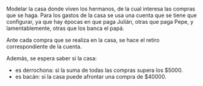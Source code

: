 Modelar la casa donde viven los hermanos, de la cual interesa las compras que se haga. Para los gastos de la casa se usa una cuenta que se tiene que configurar, ya que hay épocas en que paga Julián, otras que paga Pepe, y lamentablemente, otras que los banca
el papá.

Ante cada compra que se realiza en la casa, se hace el retiro correspondiente de la cuenta. 

Además, se espera saber si la casa:
* es derrochona: si la suma de todas las compras supera los $5000.
* es bacán: si la casa puede afrontar una compra de $40000.